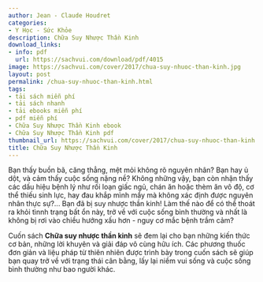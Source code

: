 ```yaml
---
author: Jean - Claude Houdret
categories:
- Y Học - Sức Khỏe
description: Chữa Suy Nhược Thần Kinh
download_links:
- info: pdf
  url: https://sachvui.com/download/pdf/4015
image: https://sachvui.com/cover/2017/chua-suy-nhuoc-than-kinh.jpg
layout: post
permalink: /chua-suy-nhuoc-than-kinh.html
tags:
- tải sách miễn phí
- tải sách nhanh
- tải ebooks miễn phí
- pdf miễn phí
- Chữa Suy Nhược Thần Kinh ebook
- Chữa Suy Nhược Thần Kinh pdf
thumbnail_url: https://sachvui.com/cover/2017/chua-suy-nhuoc-than-kinh.jpg
title: Chữa Suy Nhược Thần Kinh
---
```


 <div class="item-desc text-justify"> <p>Bạn thấy buồn bã, căng thẳng, mệt mỏi không rõ nguyên nhân? Bạn hay ủ dột, và cảm thấy cuộc sống nặng nề? Không những vậy, bạn còn nhận thấy các dấu hiệu bệnh lý như rối loạn giấc ngủ, chán ăn hoặc thèm ăn vô độ, cơ thể thiếu sinh lực, hay đau khắp mình mẩy mà không xác định được nguyên nhân thực sự?... Bạn đã bị suy nhược thần kinh! Làm thế nào để có thể thoát ra khỏi tìnnh trạng bất ổn này, trở về với cuộc sống bình thường và nhất là không bị rơi vào chiều hướng xấu hơn - nguy cơ mắc bệnh trầm cảm?</p><p>Cuốn sách <strong>Chữa suy nhược thần kinh</strong> sẽ đem lại cho bạn những kiến thức cơ bản, những lời khuyên và giải đáp vô cùng hữu ích. Các phương thuốc đơn giản và liệu pháp từ thiên nhiên được trình bày trong cuốn sách sẽ giúp bạn quay trở về với trạng thái cân bằng, lấy lại niềm vui sống và cuộc sống bình thường như bao người khác.</p> </div>